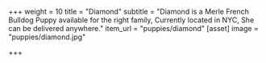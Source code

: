+++
weight = 10
title = "Diamond"
subtitle = "Diamond is a Merle French Bulldog Puppy available for the right family, Currently located in NYC, She can be delivered anywhere."
item_url = "puppies/diamond"
[asset]
    image = "puppies/diamond.jpg"

+++
